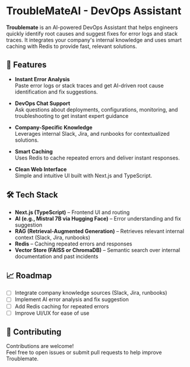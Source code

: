 # TroubleMateAI - DevOps Assistant

**Troublemate** is an AI-powered DevOps Assistant that helps engineers quickly identify root causes and suggest fixes for error logs and stack traces. It integrates your company's internal knowledge and uses smart caching with Redis to provide fast, relevant solutions.

## 🚀 Features

- **Instant Error Analysis**  
  Paste error logs or stack traces and get AI-driven root cause identification and fix suggestions.

- **DevOps Chat Support**  
  Ask questions about deployments, configurations, monitoring, and troubleshooting to get instant expert guidance
  
- **Company-Specific Knowledge**  
  Leverages internal Slack, Jira, and runbooks for contextualized solutions.

- **Smart Caching**  
  Uses Redis to cache repeated errors and deliver instant responses.

- **Clean Web Interface**  
  Simple and intuitive UI built with Next.js and TypeScript.

## 🛠️ Tech Stack

- **Next.js (TypeScript)** – Frontend UI and routing
- **AI (e.g., Mistral 7B via Hugging Face)** – Error understanding and fix suggestion
- **RAG (Retrieval-Augmented Generation)** – Retrieves relevant internal context (Slack, Jira, runbooks)
- **Redis** – Caching repeated errors and responses
- **Vector Store (FAISS or ChromaDB)** – Semantic search over internal documentation and past incidents

## 📈 Roadmap

- [ ] Integrate company knowledge sources (Slack, Jira, runbooks)
- [ ] Implement AI error analysis and fix suggestion
- [ ] Add Redis caching for repeated errors
- [ ] Improve UI/UX for ease of use

## 🤝 Contributing

Contributions are welcome!  
Feel free to open issues or submit pull requests to help improve Troublemate.
